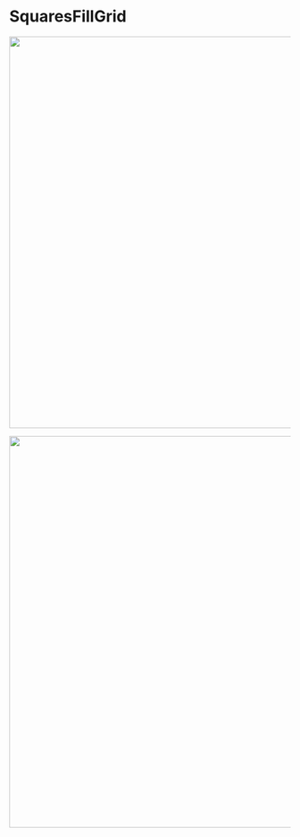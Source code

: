 # SquaresFillGrid
<p align="center">
	<img width="700px" src="https://github.com/patakk/SquaresFillGrid/blob/master/image1.png">
</p>
			
<p align="center">
	<img width="700px" src="https://github.com/patakk/SquaresFillGrid/blob/master/image2.png">
</p>
			